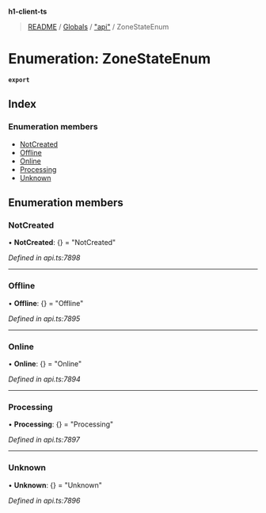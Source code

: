 **h1-client-ts**

> [README](../README.md) / [Globals](../globals.md) / ["api"](../modules/_api_.md) / ZoneStateEnum

# Enumeration: ZoneStateEnum

**`export`** 

## Index

### Enumeration members

* [NotCreated](_api_.zonestateenum.md#notcreated)
* [Offline](_api_.zonestateenum.md#offline)
* [Online](_api_.zonestateenum.md#online)
* [Processing](_api_.zonestateenum.md#processing)
* [Unknown](_api_.zonestateenum.md#unknown)

## Enumeration members

### NotCreated

•  **NotCreated**: {} = "NotCreated"

*Defined in api.ts:7898*

___

### Offline

•  **Offline**: {} = "Offline"

*Defined in api.ts:7895*

___

### Online

•  **Online**: {} = "Online"

*Defined in api.ts:7894*

___

### Processing

•  **Processing**: {} = "Processing"

*Defined in api.ts:7897*

___

### Unknown

•  **Unknown**: {} = "Unknown"

*Defined in api.ts:7896*
